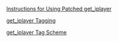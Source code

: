 [Instructions for Using Patched get_iplayer](wiki/instructions)

[get_iplayer Tagging](wiki/tagging)

[get_iplayer Tag Scheme](wiki/tagscheme)
